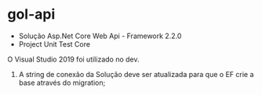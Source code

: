 # gol-api

- Solução Asp.Net Core Web Api - Framework 2.2.0
- Project Unit Test Core

O Visual Studio 2019 foi utilizado no dev.

1) A string de conexão da Solução deve ser atualizada para que o EF crie a base através do migration;
